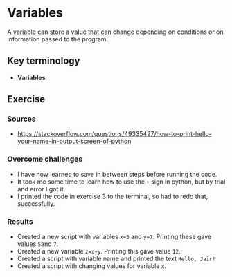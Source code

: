 # Variables
A variable can store a value that can change depending on conditions or on information passed to the program.
## Key terminology
- **Variables**

## Exercise
### Sources
- https://stackoverflow.com/questions/49335427/how-to-print-hello-your-name-in-output-screen-of-python

### Overcome challenges
- I have now learned to save in between steps before running the code.
- It took me some time to learn how to use the `+` sign in python, but by trial and error I got it.
- I printed the code in exercise 3 to the terminal, so had to redo that, successfully.

### Results
- Created a new script with variables `x=5` and `y=7`. Printing these gave values `5`and `7`.
- Created a new variable `z=x+y`. Printing this gave value `12`.
- Created a script with variable name and printed the text `Hello, Jaïr!`
- Created a script with changing values for variable `x`.